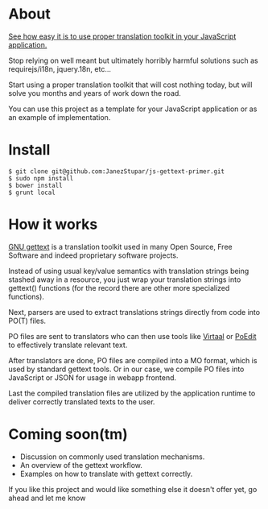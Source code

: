 # About
[See how easy it is to use proper translation toolkit in your JavaScript application.](http://js-gettext-primer.janezstupar.com)

Stop relying on well meant but ultimately horribly harmful solutions such as requirejs/i18n, jquery.18n, etc...

Start using a proper translation toolkit that will cost nothing today, but will solve you months and years of work down 
the road.

You can use this project as a template for your JavaScript application or as an example of implementation.

# Install
    $ git clone git@github.com:JanezStupar/js-gettext-primer.git
    $ sudo npm install
    $ bower install
    $ grunt local
    
# How it works
[GNU gettext](https://www.gnu.org/software/gettext/) is a translation toolkit used in many Open Source, Free Software
and indeed proprietary software projects.

Instead of using usual key/value semantics with translation strings being stashed away in a resource, you just wrap your
translation strings into gettext() functions (for the record there are other more specialized functions).

Next, parsers are used to extract translations strings directly from code into PO(T) files.

PO files are sent to translators who can then use tools like [Virtaal](http://virtaal.translatehouse.org/) or [PoEdit](http://poedit.net/)
to effectively translate relevant text.

After translators are done, PO files are compiled into a MO format, which is used by standard gettext tools.
Or in our case, we compile PO files into JavaScript or JSON for usage in webapp frontend.

Last the compiled translation files are utilized by the application runtime to deliver correctly translated texts to
the user.
    
# Coming soon(tm)
* Discussion on commonly used translation mechanisms.
* An overview of the gettext workflow.
* Examples on how to translate with gettext correctly.

If you like this project and would like something else it doesn't offer yet, go ahead and let me know
